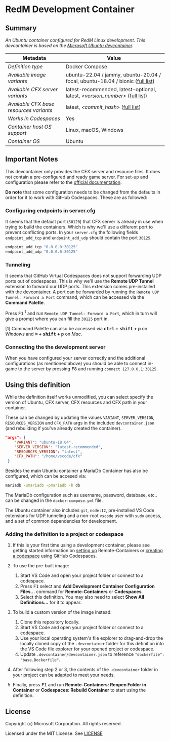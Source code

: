 # RedM Development Container

## Summary

*An Ubuntu container configured for RedM Linux development. This devcontainer is based on the [Microsoft Ubuntu devcontainer](https://github.com/microsoft/vscode-dev-containers/tree/main/containers/ubuntu).*

| Metadata | Value |  
|----------|-------|
| *Definition type* | Docker Compose |
| *Available image variants* | ubuntu-22.04 / jammy, ubuntu-20.04 / focal, ubuntu-18.04 / bionic ([full list](https://mcr.microsoft.com/v2/vscode/devcontainers/base/tags/list)) |
| *Available CFX server variants* | latest-recommended, latest-optional, latest, *<version_number>* ([full list](https://runtime.fivem.net/artifacts/fivem/build_proot_linux/master/)) |
| *Available CFX base resources variants* | latest, *<commit_hash>* ([full list](https://github.com/citizenfx/cfx-server-data/commits/master)) |
| *Works in Codespaces* | Yes |
| *Container host OS support* | Linux, macOS, Windows |
| *Container OS* | Ubuntu |

## Important Notes

This devcontainer only provides the CFX server and resource files. It does not contain a pre-configured and ready game server. For set-up and configuration please refer to the [official documentation](https://docs.fivem.net/docs/server-manual/setting-up-a-server-vanilla/#linux).

**Do note** that some configuration needs to be changed from the defaults in order for it to work with GitHub Codespaces. These are as followed:

### Configuring endpoints in server.cfg

It seems that the default port (`30120`) that CFX server is already in use when trying to build the containers. Which is why we'll use a different port to prevent conflicting ports. In your `server.cfg` the following fields `endpoint_add_tcp` and `endpoint_add_udp` should contain the port `30125`.

```c
endpoint_add_tcp "0.0.0.0:30125"
endpoint_add_udp "0.0.0.0:30125"
```
### Tunneling 

It seems that GitHub Virtual Codespaces does not support forwarding UDP ports out of codespaces. This is why we'll use the **Remote UDP Tunnel** extension to forward our UDP ports. This extension comes pre-installed with the devcontainer. A port can be forwarded by running the `Remote UDP Tunnel: Forward a Port` command, which can be accessed via the **Command Palette**. 

Press <kbd>F1</kbd><sup> 1</sup> and run `Remote UDP Tunnel: Forward a Port`, which in turn will give a prompt where you can fill the `30125` port in.

[1] Command Palette can also be accessed via **<kbd>ctrl</kbd> + <kbd>shift</kbd> + <kbd>p</kbd>** on *Windows* and **<kbd>⌘</kbd> + <kbd>shift</kbd> + <kbd>p</kbd>** on *Mac*.

### Connecting the the development server

When you have configured your server correctly and the additional configurations (as mentioned above) you should be able to connect in-game to the server by pressing <kbd>F8</kbd> and running `connect 127.0.0.1:30125`.

## Using this definition

While the definition itself works unmodified, you can select specify the version of Ubuntu, CFX server, CFX resources and CFX path in your container. 

These can be changed by updating the values `VARIANT`, `SERVER_VERSION`, `RESOURCES_VERSION` and `CFX_PATH` args in the included `devcontainer.json` (and rebuilding if you've already created the container).


```json
"args": { 
    "VARIANT": "ubuntu-18.04",
    "SERVER_VERSION": "latest-recommended",
    "RESOURCES_VERSION": "latest",
    "CFX_PATH": "/home/vscode/cfx"
 }
```

Besides the main Ubuntu container a MariaDb Container has also be configured, which can be accesed via:

```bash
mariadb -umariadb -pmariadb -h db
```
The MariaDb configuration such as username, password, database, etc.. can be changed in the `docker-compose.yml` file.

The Ubuntu container also includes `git`, `node:12`, pre-installed VS Code extensions for UDP tunneling and a non-root `vscode` user with `sudo` access, and a set of common dependencies for development.

### Adding the definition to a project or codespace

1. If this is your first time using a development container, please see getting started information on [setting up](https://aka.ms/vscode-remote/containers/getting-started) Remote-Containers or [creating a codespace](https://aka.ms/ghcs-open-codespace) using GitHub Codespaces.

2. To use the pre-built image:
   1. Start VS Code and open your project folder or connect to a codespace.
   2. Press <kbd>F1</kbd> select and **Add Development Container Configuration Files...** command for **Remote-Containers** or **Codespaces**.
   4. Select this definition. You may also need to select **Show All Definitions...** for it to appear.

3. To build a custom version of the image instead:
   1. Clone this repository locally.
   2. Start VS Code and open your project folder or connect to a codespace.
   3. Use your local operating system's file explorer to drag-and-drop the locally cloned copy of the `.devcontainer` folder for this definition into the VS Code file explorer for your opened project or codespace.
   4. Update `.devcontainer/devcontainer.json` to reference `"dockerfile": "base.Dockerfile"`.

4. After following step 2 or 3, the contents of the `.devcontainer` folder in your project can be adapted to meet your needs.

5. Finally, press <kbd>F1</kbd> and run **Remote-Containers: Reopen Folder in Container** or **Codespaces: Rebuild Container** to start using the definition.

## License

Copyright (c) Microsoft Corporation. All rights reserved.

Licensed under the MIT License. See [LICENSE](https://github.com/microsoft/vscode-dev-containers/blob/main/LICENSE)
